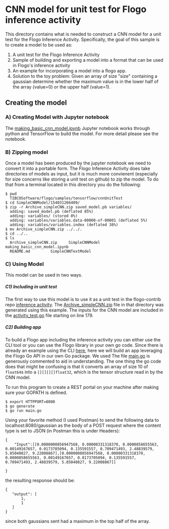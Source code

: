 # CNN model for unit test for Flogo inference activity

This directory contains what is needed to construct a CNN model for a unit test for the Flogo Inference Activity.  Specifically, the goal of this sample is to create a model to be used as:
1. A unit test for the Flogo Inference Activity
2. Sample of building and exporting a model into a format that can be used in Flogo's inference activity
3. An example for incorporating a model into a flogo app.
4. Solution to the toy problem: Given an array of size "size" containing a gaussian determine whether the maximum value is in the lower half of the array (value=0) or the upper half (value=1).

## Creating the model
### A) Creating Model with Jupyter notebook

The [making_basic_cnn_model.ipynb](making_basic_cnn_model.ipynb) Jupyter notebook works through python and TensorFlow to build the model.  For more detail please see the notebook.

### B) Zipping model
Once a model has been produced by the jupyter notebook we need to convert it into a portable form.  The Flogo Inference Activity does take directories of models as input, but it is much more convienent (especially for size concerns like storing a unit test on github) to zip the model.  To do that from a terminal located in this directory you do the following:
```
$ pwd  
  TIBCOSoftware/flogo/samples/tensorflow/cnnUnitTest
$ cd SimpleCNNModel/154031266409/
$ zip -r Archive_simpleCNN.zip saved_model.pb variables/
  adding: saved_model.pb (deflated 85%)
  adding: variables/ (stored 0%)
  adding: variables/variables.data-00000-of-00001 (deflated 5%)
  adding: variables/variables.index (deflated 38%)
$ mv Archive_simpleCNN.zip ../../.
$ cd ../..
$ ls
  Archive_simpleCNN.zip		SimpleCNNModel			making_basic_cnn_model.ipynb
  README.md			SimpleCNNTextModel
```

### C) Using Model
This model can be used in two ways.

##### C1) Including in unit test

The first way to use this model is to use it as a unit test in the flogo-contrib repo [inference activity](https://github.com/project-flogo/ml/tree/master/activity/inference).  The [Archive_simpleCNN.zip](https://github.com/project-flogo/ml/tree/master/activity/inference/testModels/Archive_simpleCNN.zip) file in that directory was generated using this example.  The inputs for the CNN model are included in the [activity_test.go](https://github.com/project-flogo/ml/blob/master/activity/inference/activity_test.go) file starting on line 179.

##### C2) Building app

To build a Flogo app including the inference activity you can either use the CLI tool or you can use the Flogo library in your own go code.  Since there is already an example using the CLI [here](https://github.com/project-flogo/ml/tree/master/examples/streamingOutlier), here we will build an app leveraging the Flogo Go API in our own Go package.  We used The file [main.go](main.go) is generously commented to aid in understanding.  The one thing the go code does that might be confusing is that it converts an array of size 10 of `float64`s into a `[][][][]float32`, which is the tensor structure read in by the CNN model.

To run this program to create a REST portal on your machine after making sure your GOPATH is defined.

```
$ export HTTPPORT=8080
$ go generate
$ go run main.go
```

Using your favorite method (I used Postman) to send the following data to localhost:8080/gaussian as the body of a POST request where the content type is set to JSON (in Postman this is under Headers):

```
{
	"Input":[[0.0000000856947568, 0.00000331318370, 0.0000858655563, 0.00149167657, 0.0173705094, 0.135591557, 0.709471493, 2.48839579, 5.85040827, 9.22008867],[0.0000000856947568, 0.00000331318370, 0.0000858655563, 0.00149167657, 0.0173705094, 0.135591557, 0.709471493, 2.48839579, 5.85040827, 9.22008867]]
	
}
```

the resulting response should be:

 ```
 {
    "output": [
        1,
        1
    ]
}
 ```
 since both gaussians sent had a maximum in the top half of the array.
